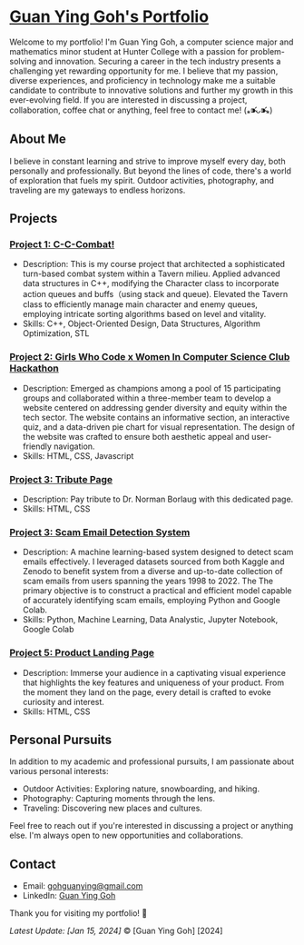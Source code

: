 # [Guan Ying Goh's Portfolio](https://48fd13ef-91bb-4c7d-8a88-e5cee727ee72-00-1bpoh08idrdak.global.replit.dev/)

Welcome to my portfolio! I'm Guan Ying Goh, a computer science major and mathematics minor student at Hunter College with a passion for problem-solving and innovation. Securing a career in the tech industry presents a challenging yet rewarding opportunity for me. I believe that my passion, diverse experiences, and proficiency in technology make me a suitable candidate to contribute to innovative solutions and further my growth in this ever-evolving field. If you are interested in discussing a project, collaboration, coffee chat or anything, feel free to contact me! (⁎⁍̴̛ᴗ⁍̴̛⁎) 

## About Me

I believe in constant learning and strive to improve myself every day, both personally and professionally. But beyond the lines of code, there's a world of exploration that fuels my spirit. Outdoor activities, photography, and traveling are my gateways to endless horizons.

## Projects

### [Project 1: C-C-Combat!](https://github.com/ying2212/CSCI235-Project)

- Description: This is my course project that architected a sophisticated turn-based combat system within a Tavern milieu. Applied advanced data structures in C++, modifying the Character class to incorporate action queues and buffs（using stack and queue). Elevated the Tavern class to efficiently manage main character and enemy queues, employing intricate sorting algorithms based on level and vitality.
- Skills: C++, Object-Oriented Design, Data Structures, Algorithm Optimization, STL

### [Project 2: Girls Who Code x Women In Computer Science Club Hackathon](https://c342f843-2d3a-468a-9ead-29e01e60c020-00-71vxoe5kd0mn.global.replit.dev/)

- Description: Emerged as champions among a pool of 15 participating groups and collaborated within a three-member team to develop a website centered on addressing gender diversity and equity within the tech sector. The website contains an informative section, an interactive quiz, and a data-driven pie chart for visual representation. The design of the website was crafted to ensure both aesthetic appeal and user-friendly navigation.
- Skills: HTML, CSS, Javascript

### [Project 3: Tribute Page](https://0483659b-bd86-4565-ba13-e4e53b257907-00-15df2pznkwc2g.global.replit.dev/)

- Description: Pay tribute to Dr. Norman Borlaug  with this dedicated page.
- Skills: HTML, CSS

### [Project 3: Scam Email Detection System](https://github.com/ying2212/ScamEmailDetectionSystem-MachineLearning)

- Description: A machine learning-based system designed to detect scam emails effectively. I leveraged datasets sourced from both Kaggle and Zenodo to benefit system from a diverse and up-to-date collection of scam emails from users spanning the years 1998 to 2022. The The primary objective is to construct a practical and efficient model capable of accurately identifying scam emails, employing Python and Google Colab.
- Skills: Python, Machine Learning, Data Analystic, Jupyter Notebook, Google Colab

### [Project 5: Product Landing Page](https://5b044897-edc4-4701-a5e8-d2c33109ad69-00-3qofjipnsfjk2.global.replit.dev/)

- Description: Immerse your audience in a captivating visual experience that highlights the key features and uniqueness of your product. From the moment they land on the page, every detail is crafted to evoke curiosity and interest.
- Skills: HTML, CSS

## Personal Pursuits

In addition to my academic and professional pursuits, I am passionate about various personal interests:

- Outdoor Activities: Exploring nature, snowboarding, and hiking.
- Photography: Capturing moments through the lens.
- Traveling: Discovering new places and cultures.

Feel free to reach out if you're interested in discussing a project or anything else. I'm always open to new opportunities and collaborations.

## Contact

- Email: [gohguanying@gmail.com](mailto:your.email@example.com)
- LinkedIn: [Guan Ying Goh](https://www.linkedin.com/in/guan-ying-g-723644237/)

Thank you for visiting my portfolio! 🚀

*Latest Update: [Jan 15, 2024]*
© [Guan Ying Goh] [2024]
